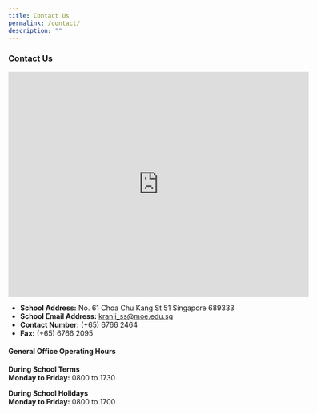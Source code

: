 ```yaml
---
title: Contact Us
permalink: /contact/
description: ""
---
```

### Contact Us

<iframe loading="lazy" allowfullscreen="" style="border:0;" height="450" width="600" src="https://www.google.com/maps/embed?pb=!1m18!1m12!1m3!1d3988.6432162697697!2d103.73933401533085!3d1.3906245618290327!2m3!1f0!2f0!3f0!3m2!1i1024!2i768!4f13.1!3m3!1m2!1s0x31da11ef9d2b33f5%3A0x159412e7a6d6c6f4!2sKranji%20Secondary%20School!5e0!3m2!1sen!2ssg!4v1662707321349!5m2!1sen!2ssg"></iframe>

*   **School Address:**&nbsp;No. 61 Choa Chu Kang St 51 Singapore 689333
 *   **School Email Address:**&nbsp;[kranji\_ss@moe.edu.sg](mailto:kranji_ss@moe.edu.sg)
*   **Contact Number:**&nbsp;(+65) 6766 2464
 *   **Fax:**&nbsp;(+65) 6766 2095

  

#### General Office Operating Hours
**During School Terms** <br>
**Monday to Friday:**&nbsp;0800 to 1730

  

**During School Holidays**<br>
**Monday to Friday:**&nbsp;0800 to 1700
